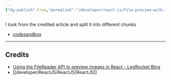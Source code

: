 ```yaml
---
{"dg-publish":true,"permalink":"/developer/react-js/file-preview-with-file-reader-api/","dgPassFrontmatter":true}
---
```


I took from the credited article and split it into different chunks


- [codesandbox](https://codesandbox.io/s/file-upload-preview-with-filereader-api-mcgpvq)

---
## Credits
- [Using the FileReader API to preview images in React - LogRocket Blog](https://blog.logrocket.com/using-filereader-api-preview-images-react/)
- [[developer/ReactJS/ReactJS\|ReactJS]]